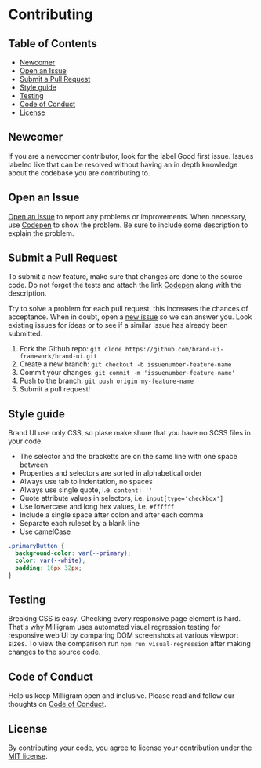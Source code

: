 # Contributing

## Table of Contents
- [Newcomer](#newcomer)
- [Open an Issue](#open-an-issue)
- [Submit a Pull Request](#submit-a-pull-request)
- [Style guide](#style-guide)
- [Testing](#testing)
- [Code of Conduct](#code-of-conduct)
- [License](#license)

## Newcomer
If you are a newcomer contributor, look for the label Good first issue. Issues labeled like that can be resolved without having an in depth knowledge about the codebase you are contributing to.

## Open an Issue
[Open an Issue](https://github.com/brand-ui-framework/brand-ui/issues/new) to report any problems or improvements. When necessary, use [Codepen](http://codepen.io/) to show the problem. Be sure to include some description to explain the problem.

## Submit a Pull Request
To submit a new feature, make sure that changes are done to the source code. Do not forget the tests and attach the link [Codepen](http://codepen.io/) along with the description.

Try to solve a problem for each pull request, this increases the chances of acceptance. When in doubt, open a [new issue](https://github.com/brand-ui-framework/brand-ui/issues/new) so we can answer you. Look existing issues for ideas or to see if a similar issue has already been submitted.

1. Fork the Github repo: `git clone https://github.com/brand-ui-framework/brand-ui.git`
1. Create a new branch: `git checkout -b issuenumber-feature-name`
1. Commit your changes: `git commit -m 'issuenumber-feature-name'`
1. Push to the branch: `git push origin my-feature-name`
1. Submit a pull request!

## Style guide
Brand UI use only CSS, so plase make shure that you have no SCSS files in your code.

- The selector and the bracketts are on the same line with one space between
- Properties and selectors are sorted in alphabetical order
- Always use tab to indentation, no spaces
- Always use single quote, i.e. `content: ''`
- Quote attribute values in selectors, i.e. `input[type='checkbox']`
- Use lowercase and long hex values, i.e. `#ffffff`
- Include a single space after colon and after each comma
- Separate each ruleset by a blank line
- Use camelCase

```css
.primaryButton {
  background-color: var(--primary);
  color: var(--white);
  padding: 16px 32px;
}
```

## Testing
Breaking CSS is easy. Checking every responsive page element is hard. That's why Milligram uses automated visual regression testing for responsive web UI by comparing DOM screenshots at various viewport sizes. To view the comparison run `npm run visual-regression` after making changes to the source code.

## Code of Conduct
Help us keep Milligram open and inclusive. Please read and follow our thoughts on [Code of Conduct](http://confcodeofconduct.com/).

## License
By contributing your code, you agree to license your contribution under the [MIT license](https://github.com/brand-ui-framework/brand-ui/blob/main/.LICENSE).
